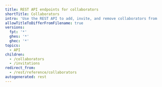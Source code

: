 ```yaml
---
title: REST API endpoints for collaborators
shortTitle: Collaborators
intro: 'Use the REST API to add, invite, and remove collaborators from a repository.'
allowTitleToDifferFromFilename: true
versions:
  fpt: '*'
  ghes: '*'
  ghec: '*'
topics:
  - API
children:
  - /collaborators
  - /invitations
redirect_from:
  - /rest/reference/collaborators
autogenerated: rest
---
```




<!-- Content after this section is automatically generated -->
